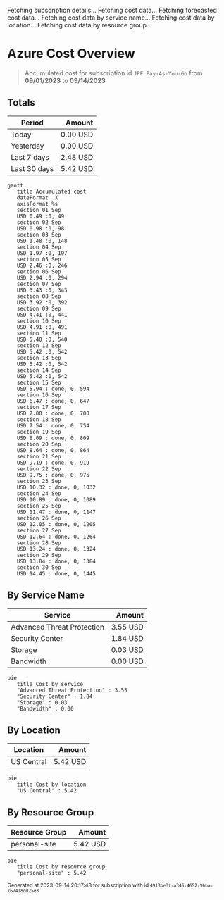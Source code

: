 Fetching subscription details...
Fetching cost data...
Fetching forecasted cost data...
Fetching cost data by service name...
Fetching cost data by location...
Fetching cost data by resource group...
# Azure Cost Overview

> Accumulated cost for subscription id `JPF Pay-As-You-Go` from **09/01/2023** to **09/14/2023**

## Totals

|Period|Amount|
|---|---:|
|Today|0.00 USD|
|Yesterday|0.00 USD|
|Last 7 days|2.48 USD|
|Last 30 days|5.42 USD|

```mermaid
gantt
   title Accumulated cost
   dateFormat  X
   axisFormat %s
   section 01 Sep
   USD 0.49 :0, 49
   section 02 Sep
   USD 0.98 :0, 98
   section 03 Sep
   USD 1.48 :0, 148
   section 04 Sep
   USD 1.97 :0, 197
   section 05 Sep
   USD 2.46 :0, 246
   section 06 Sep
   USD 2.94 :0, 294
   section 07 Sep
   USD 3.43 :0, 343
   section 08 Sep
   USD 3.92 :0, 392
   section 09 Sep
   USD 4.41 :0, 441
   section 10 Sep
   USD 4.91 :0, 491
   section 11 Sep
   USD 5.40 :0, 540
   section 12 Sep
   USD 5.42 :0, 542
   section 13 Sep
   USD 5.42 :0, 542
   section 14 Sep
   USD 5.42 :0, 542
   section 15 Sep
   USD 5.94 : done, 0, 594
   section 16 Sep
   USD 6.47 : done, 0, 647
   section 17 Sep
   USD 7.00 : done, 0, 700
   section 18 Sep
   USD 7.54 : done, 0, 754
   section 19 Sep
   USD 8.09 : done, 0, 809
   section 20 Sep
   USD 8.64 : done, 0, 864
   section 21 Sep
   USD 9.19 : done, 0, 919
   section 22 Sep
   USD 9.75 : done, 0, 975
   section 23 Sep
   USD 10.32 : done, 0, 1032
   section 24 Sep
   USD 10.89 : done, 0, 1089
   section 25 Sep
   USD 11.47 : done, 0, 1147
   section 26 Sep
   USD 12.05 : done, 0, 1205
   section 27 Sep
   USD 12.64 : done, 0, 1264
   section 28 Sep
   USD 13.24 : done, 0, 1324
   section 29 Sep
   USD 13.84 : done, 0, 1384
   section 30 Sep
   USD 14.45 : done, 0, 1445
```

## By Service Name

|Service|Amount|
|---|---:|
|Advanced Threat Protection|3.55 USD|
|Security Center|1.84 USD|
|Storage|0.03 USD|
|Bandwidth|0.00 USD|

```mermaid
pie
   title Cost by service
   "Advanced Threat Protection" : 3.55
   "Security Center" : 1.84
   "Storage" : 0.03
   "Bandwidth" : 0.00
```

## By Location

|Location|Amount|
|---|---:|
|US Central|5.42 USD|

```mermaid
pie
   title Cost by location
   "US Central" : 5.42
```

## By Resource Group

|Resource Group|Amount|
|---|---:|
|personal-site|5.42 USD|

```mermaid
pie
   title Cost by resource group
   "personal-site" : 5.42
```

<sup>Generated at 2023-09-14 20:17:48 for subscription with id `4913be3f-a345-4652-9bba-767418dd25e3`</sup>
